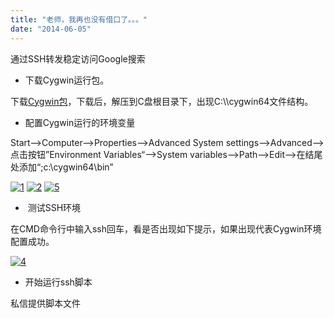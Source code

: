 ```yaml
---
title: "老师，我再也没有借口了。。。"
date: "2014-06-05"
---
```


通过SSH转发稳定访问Google搜索

- 下载Cygwin运行包。

下载[Cygwin包](https://www.zhouzhengxi.com/temp/cygwin64.7z)，下载后，解压到C盘根目录下，出现C:\\\\cygwin64文件结构。

- 配置Cygwin运行的环境变量

Start-->Computer-->Properties-->Advanced System settings-->Advanced-->点击按钮”Environment Variables“-->System variables-->Path-->Edit-->在结尾处添加“;c:\\cygwin64\\bin”

[![1](images/1.png)](https://www.zhouzhengxi.com/wordpress/wp-content/uploads/2014/06/1.png) [![2](images/2-271x300.png)](https://www.zhouzhengxi.com/wordpress/wp-content/uploads/2014/06/2.png) [![5](images/5-300x128.png)](https://www.zhouzhengxi.com/wordpress/wp-content/uploads/2014/06/5.png)

-  测试SSH环境

在CMD命令行中输入ssh回车，看是否出现如下提示，如果出现代表Cygwin环境配置成功。

[![4](images/4-300x113.png)](https://www.zhouzhengxi.com/wordpress/wp-content/uploads/2014/06/4.png) 

- 开始运行ssh脚本

私信提供脚本文件

